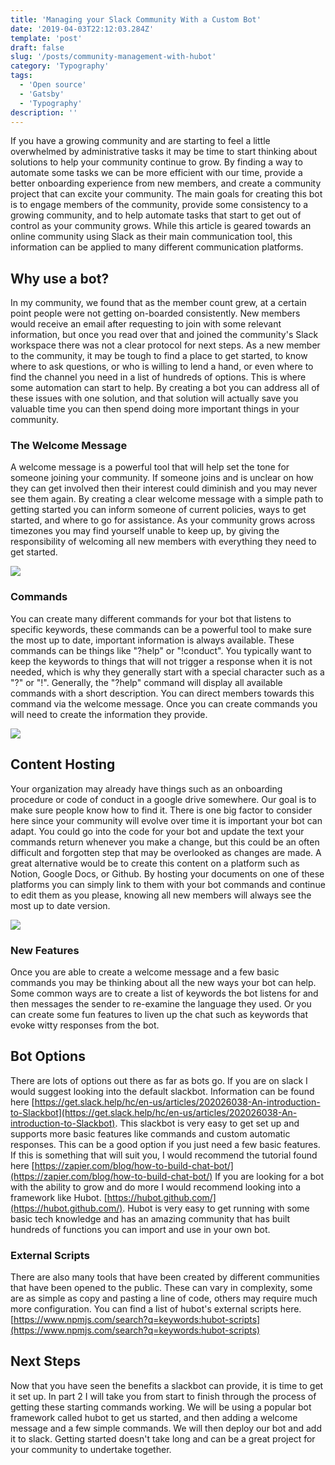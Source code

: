 ```yaml
---
title: 'Managing your Slack Community With a Custom Bot'
date: '2019-04-03T22:12:03.284Z'
template: 'post'
draft: false
slug: '/posts/community-management-with-hubot'
category: 'Typography'
tags:
  - 'Open source'
  - 'Gatsby'
  - 'Typography'
description: ''
---
```


If you have a growing community and are starting to feel a little overwhelmed by administrative tasks it may be time to start thinking about solutions to help your community continue to grow. By finding a way to automate some tasks we can be more efficient with our time, provide a better onboarding experience from new members, and create a community project that can excite your community. The main goals for creating this bot is to engage members of the community, provide some consistency to a growing community, and to help automate tasks that start to get out of control as your community grows. While this article is geared towards an online community using Slack as their main communication tool, this information can be applied to many different communication platforms.

## Why use a bot?

In my community, we found that as the member count grew, at a certain point people were not getting on-boarded consistently. New members would receive an email after requesting to join with some relevant information, but once you read over that and joined the community's Slack workspace there was not a clear protocol for next steps. As a new member to the community, it may be tough to find a place to get started, to know where to ask questions, or who is willing to lend a hand, or even where to find the channel you need in a list of hundreds of options. This is where some automation can start to help. By creating a bot you can address all of these issues with one solution, and that solution will actually save you valuable time you can then spend doing more important things in your community.

### The Welcome Message

A welcome message is a powerful tool that will help set the tone for someone joining your community. If someone joins and is unclear on how they can get involved then their interest could diminish and you may never see them again. By creating a clear welcome message with a simple path to getting started you can inform someone of current policies, ways to get started, and where to go for assistance. As your community grows across timezones you may find yourself unable to keep up, by giving the responsibility of welcoming all new members with everything they need to get started.

![](/media/welcome-message.png)

### Commands

You can create many different commands for your bot that listens to specific keywords, these commands can be a powerful tool to make sure the most up to date, important information is always available. These commands can be things like "?help" or "!conduct". You typically want to keep the keywords to things that will not trigger a response when it is not needed, which is why they generally start with a special character such as a "?" or "!". Generally, the "?help" command will display all available commands with a short description. You can direct members towards this command via the welcome message. Once you can create commands you will need to create the information they provide.

![](/media/commands.png)

## Content Hosting

Your organization may already have things such as an onboarding procedure or code of conduct in a google drive somewhere. Our goal is to make sure people know how to find it. There is one big factor to consider here since your community will evolve over time it is important your bot can adapt. You could go into the code for your bot and update the text your commands return whenever you make a change, but this could be an often difficult and forgotten step that may be overlooked as changes are made. A great alternative would be to create this content on a platform such as Notion, Google Docs, or Github. By hosting your documents on one of these platforms you can simply link to them with your bot commands and continue to edit them as you please, knowing all new members will always see the most up to date version.

![](/media/github-resources.png)

### New Features

Once you are able to create a welcome message and a few basic commands you may be thinking about all the new ways your bot can help. Some common ways are to create a list of keywords the bot listens for and then messages the sender to re-examine the language they used. Or you can create some fun features to liven up the chat such as keywords that evoke witty responses from the bot.

## Bot Options

There are lots of options out there as far as bots go. If you are on slack I would suggest looking into the default slackbot. Information can be found here [https://get.slack.help/hc/en-us/articles/202026038-An-introduction-to-Slackbot](https://get.slack.help/hc/en-us/articles/202026038-An-introduction-to-Slackbot). This slackbot is very easy to get set up and supports more basic features like commands and custom automatic responses. This can be a good option if you just need a few basic features. If this is something that will suit you, I would recommend the tutorial found here [https://zapier.com/blog/how-to-build-chat-bot/](https://zapier.com/blog/how-to-build-chat-bot/) If you are looking for a bot with the ability to grow and do more I would recommend looking into a framework like Hubot. [https://hubot.github.com/](https://hubot.github.com/). Hubot is very easy to get running with some basic tech knowledge and has an amazing community that has built hundreds of functions you can import and use in your own bot.

### External Scripts

There are also many tools that have been created by different communities that have been opened to the public. These can vary in complexity, some are as simple as copy and pasting a line of code, others may require much more configuration. You can find a list of hubot's external scripts here. [https://www.npmjs.com/search?q=keywords:hubot-scripts](https://www.npmjs.com/search?q=keywords:hubot-scripts)

## Next Steps

Now that you have seen the benefits a slackbot can provide, it is time to get it set up. In part 2 I will take you from start to finish through the process of getting these starting commands working. We will be using a popular bot framework called hubot to get us started, and then adding a welcome message and a few simple commands. We will then deploy our bot and add it to slack. Getting started doesn't take long and can be a great project for your community to undertake together.
